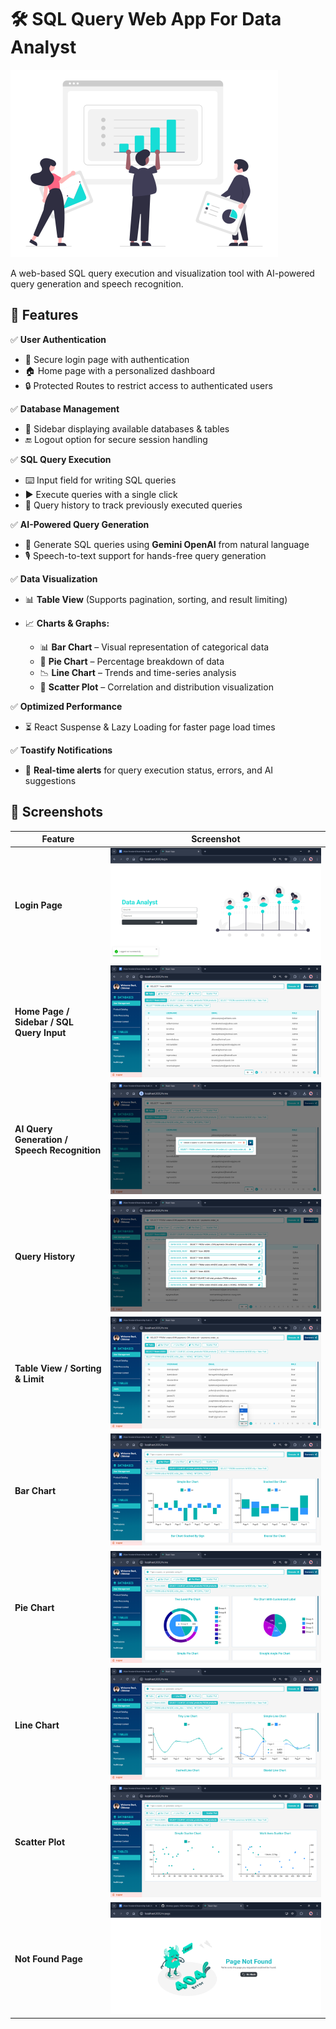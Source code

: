 # 🛠️ SQL Query Web App For Data Analyst

<img src="./public/images/banner.png" alt="SQL App Banner" height="300">

A web-based SQL query execution and visualization tool with AI-powered query generation and speech recognition.

## 🚀 Features

✅ **User Authentication**

- 🔐 Secure login page with authentication
- 🏠 Home page with a personalized dashboard
- 🔒 Protected Routes to restrict access to authenticated users

✅ **Database Management**

- 📂 Sidebar displaying available databases & tables
- 🔚 Logout option for secure session handling

✅ **SQL Query Execution**

- ⌨️ Input field for writing SQL queries
- ▶️ Execute queries with a single click
- 📜 Query history to track previously executed queries

✅ **AI-Powered Query Generation**

- 🤖 Generate SQL queries using **Gemini OpenAI** from natural language
- 🎙️ Speech-to-text support for hands-free query generation

✅ **Data Visualization**

- 📊 **Table View** (Supports pagination, sorting, and result limiting)
- 📈 **Charts & Graphs:**

  - 📊 **Bar Chart** – Visual representation of categorical data
  - 🥧 **Pie Chart** – Percentage breakdown of data
  - 📉 **Line Chart** – Trends and time-series analysis
  - 🎯 **Scatter Plot** – Correlation and distribution visualization

✅ **Optimized Performance**

- ⏳ React Suspense & Lazy Loading for faster page load times

✅ **Toastify Notifications**

- 🔔 **Real-time alerts** for query execution status, errors, and AI suggestions

## 📸 Screenshots

| Feature                                      | Screenshot                                        |
| -------------------------------------------- | ------------------------------------------------- |
| **Login Page**                               | ![Login](./public/images/login.png)               |
| **Home Page / Sidebar / SQL Query Input**    | ![Home](./public/images/home.png)                 |
| **AI Query Generation / Speech Recognition** | ![AI Query](./public/images/ai-query.png)         |
| **Query History**                            | ![History](./public/images/history.png)           |
| **Table View / Sorting & Limit**             | ![Table View](./public/images/table-view.png)     |
| **Bar Chart**                                | ![Bar Chart](./public/images/bar-chart.png)       |
| **Pie Chart**                                | ![Pie Chart](./public/images/pie-chart.png)       |
| **Line Chart**                               | ![Line Chart](./public/images/line-chart.png)     |
| **Scatter Plot**                             | ![Scatter Plot](./public/images/scatter-plot.png) |
| **Not Found Page**                           | ![Page Not Found](./public/images/notFound.png)   |
